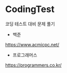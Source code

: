 # CodingTest
코딩 테스트 대비 문제 풀기

- 백준

https://www.acmicpc.net/


- 프로그래머스

https://programmers.co.kr/
